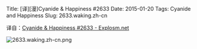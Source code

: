 Title: [译][漫]Cyanide & Happiness #2633
Date: 2015-01-20
Tags: Cyanide and Happiness
Slug: 2633.waking.zh-cn

译自：[Cyanide & Happiness #2633 - Explosm.net](http://explosm.net/comics/2633/)


![2633.waking.zh-cn.png](/static/images/comics/2633.waking.zh-cn.png)